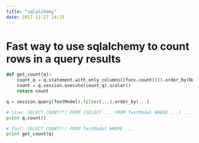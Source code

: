 ```yaml
---
title: "sqlalchemy"
date: 2017-11-27 14:15
---
```



# Fast way to use sqlalchemy to count rows in a query results
```python
def get_count(q):
    count_q = q.statement.with_only_columns([func.count()]).order_by(None)
    count = q.session.execute(count_q).scalar()
    return count

q = session.query(TestModel).filter(...).order_by(...)

# Slow: SELECT COUNT(*) FROM (SELECT ... FROM TestModel WHERE ...) ...
print q.count()

# Fast: SELECT COUNT(*) FROM TestModel WHERE ...
print get_count(q)
```